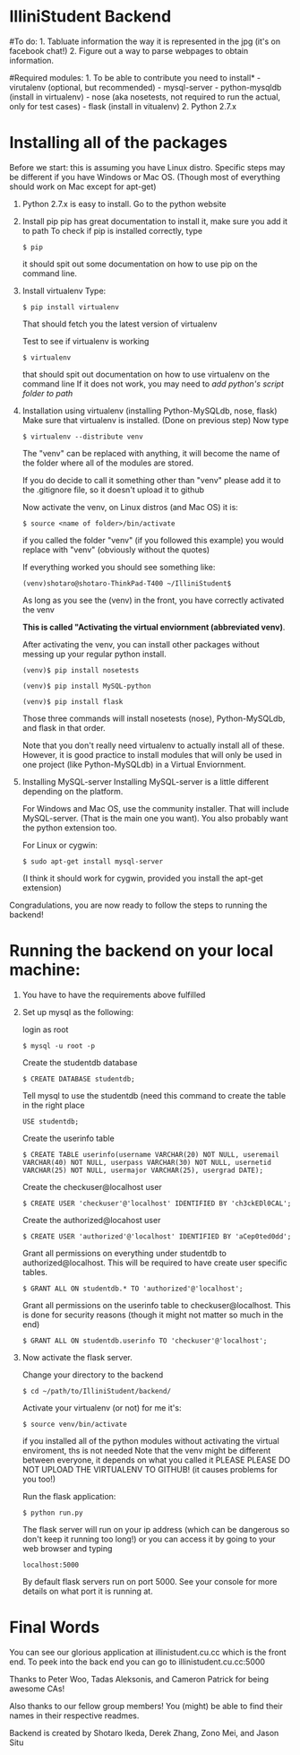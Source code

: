 # IlliniStudent Backend
#To do:
    1. Tabluate information the way it is represented in the jpg (it's on facebook chat!)
    2. Figure out a way to parse webpages to obtain information.

#Required modules:
    1. To be able to contribute you need to install*
       - virutalenv (optional, but recommended)
       - mysql-server
       - python-mysqldb (install in virtualenv)
       - nose (aka nosetests, not required to run the actual, only for test cases)
       - flask (install in vitualenv)
    2. Python 2.7.x

# Installing all of the packages
  Before we start: this is assuming you have Linux distro.
  Specific steps may be different if you have Windows or Mac OS.
  (Though most of everything should work on Mac except for apt-get)
  1. Python 2.7.x is easy to install. Go to the python website
  2. Install pip
     pip has great documentation to install it, make sure you add it to path
     To check if pip is installed correctly, type
     ```
     $ pip
     ```
     it should spit out some documentation on how to use pip on the command line.

  3. Install virtualenv
     Type:
     ```
     $ pip install virtualenv
     ```
     That should fetch you the latest version of virtualenv

     Test to see if virtualenv is working
     ```
     $ virtualenv
     ```
     that should spit out documentation on how to use virtualenv on the command line
     If it does not work, you may need to <em>add python's script folder to path</em>
 4. Installation using virtualenv (installing Python-MySQLdb, nose, flask)
    Make sure that virtualenv is installed. (Done on previous step)
    Now type
    ```
    $ virtualenv --distribute venv
    ```
    The "venv" can be replaced with anything, it will become the name of the
    folder where all of the modules are stored.

    If you do decide to call it something other than "venv" please add it to
    the .gitignore file, so it doesn't upload it to github

    Now activate the venv, on Linux distros (and Mac OS) it is:
    ```
    $ source <name of folder>/bin/activate
    ```
    if you called the folder "venv" (if you followed this example) you would
    replace <name of folder> with "venv" (obviously without the quotes)

    If everything worked you should see something like:
    ```
    (venv)shotaro@shotaro-ThinkPad-T400 ~/IlliniStudent$
    ```
    As long as you see the (venv) in the front, you have correctly activated
    the venv

    <b>This is called "Activating the virtual enviornment (abbreviated
    venv)</b>.

    After activating the venv, you can install other packages without
    messing up your regular python install.
    ```
    (venv)$ pip install nosetests
    ```

    ```
    (venv)$ pip install MySQL-python
    ```

    ```
    (venv)$ pip install flask
    ```

    Those three commands will install nosetests (nose), Python-MySQLdb,
    and flask in that order.

    Note that you don't really need virtualenv to actually install all
    of these. However, it is good practice to install modules that
    will only be used in one project (like Python-MySQLdb) in a
    Virtual Enviornment.

  5. Installing MySQL-server
     Installing MySQL-server is a little different depending on
     the platform.

     For Windows and Mac OS, use the community installer.
     That will include MySQL-server. (That is the main one
     you want). You also probably want the python extension
     too.

     For Linux or cygwin:
     ```
     $ sudo apt-get install mysql-server
     ```
     (I think it should work for cygwin, provided you install
     the apt-get extension)

Congradulations, you are now ready to follow the steps to running the backend!
    
# Running the backend on your local machine:
1. You have to have the requirements above fulfilled
2. Set up mysql as the following:

   login as root
   ```
   $ mysql -u root -p
   ```
   
   Create the studentdb database
   ```
   $ CREATE DATABASE studentdb;
   ```
   
   Tell mysql to use the studentdb (need this command to create the table in the right place
   ```
   USE studentdb;
   ```
   
   Create the userinfo table
   ```
   $ CREATE TABLE userinfo(username VARCHAR(20) NOT NULL, useremail VARCHAR(40) NOT NULL, userpass VARCHAR(30) NOT NULL, usernetid VARCHAR(25) NOT NULL, usermajor VARCHAR(25), usergrad DATE);
   ```
   
   Create the checkuser@localhost user
   ```
   $ CREATE USER 'checkuser'@'localhost' IDENTIFIED BY 'ch3ckEDl0CAL';
   ```
   
   Create the authorized@locahost user
   ```
   $ CREATE USER 'authorized'@'localhost' IDENTIFIED BY 'aCep0ted0dd';
   ```
   
   Grant all permissions on everything under studentdb to authorized@localhost.
   This will be required to have create user specific tables.
   ```
   $ GRANT ALL ON studentdb.* TO 'authorized'@'localhost';
   ```
   
   Grant all permissions on the userinfo table to checkuser@localhost.
   This is done for security reasons (though it might not matter so much in the end)
   ```
   $ GRANT ALL ON studentdb.userinfo TO 'checkuser'@'localhost';
   ```

3. Now activate the flask server.

   Change your directory to the backend
   ```
   $ cd ~/path/to/IlliniStudent/backend/
   ```
   
   Activate your virtualenv (or not) for me it's:
   ```
   $ source venv/bin/activate
   ```
   if you installed all of the python modules without activating the virtual enviroment, ths is not needed
   Note that the venv might be different between everyone, it depends on what you called it
   PLEASE PLEASE DO NOT UPLOAD THE VIRTUALENV TO GITHUB! (it causes problems for you too!)

   Run the flask application: 
   ```
   $ python run.py
   ```
   The flask server will run on your ip address (which can be dangerous so don't keep it running too long!) or you can access it by going to your web browser and typing
   ```
   localhost:5000
   ```
   By default flask servers run on port 5000. See your console for more details on what port it is running at.


# Final Words
  You can see our glorious application at illinistudent.cu.cc which is the front end.
  To peek into the back end you can go to illinistudent.cu.cc:5000

  Thanks to Peter Woo, Tadas Aleksonis, and Cameron Patrick for being
  awesome CAs!

  Also thanks to our fellow group members! You (might) be able to find their names in their respective readmes.

  Backend is created by Shotaro Ikeda, Derek Zhang, Zono Mei, and Jason Situ
  
